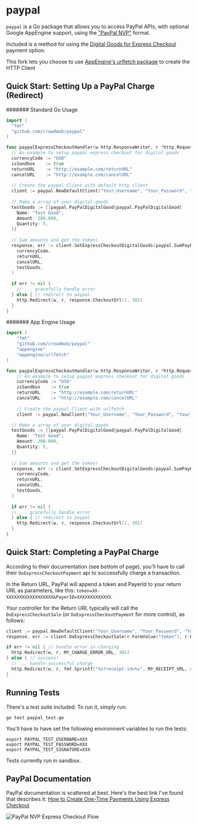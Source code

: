paypal
======

`paypal` is a Go package that allows you to access PayPal APIs, with optional Google AppEngine support, using the  ["PayPal NVP"](https://cms.paypal.com/us/cgi-bin/?cmd=_render-content&content_ID=developer/e_howto_api_nvp_NVPAPIOverview#id09C2F0G0C7U) format.

Included is a method for using the [Digital Goods for Express Checkout](https://cms.paypal.com/us/cgi-bin/?cmd=_render-content&content_ID=developer/e_howto_api_IntegratingExpressCheckoutDG) payment option.

This fork lets you choose to use [AppEngine's urlfetch package](https://developers.google.com/appengine/docs/go/urlfetch/overview) to create the HTTP Client

Quick Start: Setting Up a PayPal Charge (Redirect)
---

####### Standard Go Usage
```go
import (
  "fmt"
  "github.com/crowdmob/paypal"
)

func paypalExpressCheckoutHandler(w http.ResponseWriter, r *http.Request) {
  // An example to setup paypal express checkout for digital goods
  currencyCode := "USD"
  isSandbox    := true
  returnURL    := "http://example.com/returnURL"
  cancelURL    := "http://example.com/cancelURL"
  
  // Create the paypal Client with default http client
  client := paypal.NewDefaultClient("Your_Username", "Your_Password", "Your_Signature", isSandbox)
  
  // Make a array of your digital-goods
  testGoods := []paypal.PayPalDigitalGood{paypal.PayPalDigitalGood{
    Name: "Test Good", 
    Amount: 200.000,
    Quantity: 5,
  }}
  
  // Sum amounts and get the token!
  response, err := client.SetExpressCheckoutDigitalGoods(paypal.SumPayPalDigitalGoodAmounts(&testGoods), 
    currencyCode, 
    returnURL, 
    cancelURL, 
    testGoods,
  )
  
  if err != nil {
    // ... gracefully handle error
  } else { // redirect to paypal
    http.Redirect(w, r, response.CheckoutUrl(), 301)
  }
}
```

####### App Engine Usage
```go
import (
	"fmt"
	"github.com/crowdmob/paypal"
	"appengine"
	"appengine/urlfetch"
)

func paypalExpressCheckoutHandler(w http.ResponseWriter, r *http.Request) {
	// An example to setup paypal express checkout for digital goods
	currencyCode := "USD"
	isSandbox    := true
	returnURL    := "http://example.com/returnURL"
	cancelURL    := "http://example.com/cancelURL"
	
	// Create the paypal Client with urlfetch
	client := paypal.NewClient("Your_Username", "Your_Password", "Your_Signature", urlfetch.Client(appengine.NewContext(r)), isSandbox)

  // Make a array of your digital-goods
  testGoods := []paypal.PayPalDigitalGood{paypal.PayPalDigitalGood{
    Name: "Test Good", 
    Amount: 200.000,
    Quantity: 5,
  }}
  
  // Sum amounts and get the token!
  response, err := client.SetExpressCheckoutDigitalGoods(paypal.SumPayPalDigitalGoodAmounts(&testGoods), 
    currencyCode, 
    returnURL, 
    cancelURL, 
    testGoods,
  )
  
  if err != nil {
  // ... gracefully handle error
  } else { // redirect to paypal
    http.Redirect(w, r, response.CheckoutUrl(), 301)
  }
}
```

Quick Start: Completing a PayPal Charge
---
According to their documentation (see bottom of page), you'll have to call their `DoExpressCheckoutPayment` api to successfully charge a transaction.

In the Return URL, PayPal will append a token and PayerId to your return URL as parameters, like this: `token=XX-XXXXXXXXXXXXXXXXXX&PayerID=XXXXXXXXXXXXX`.

Your controller for the Return URL typically will call the `DoExpressCheckoutSale` (or `DoExpressCheckoutPayment` for more control), as follows:

```go
client := paypal.NewDefaultClient("Your_Username", "Your_Password", "Your_Signature", isSandbox)
response, err := client.DoExpressCheckoutSale(r.FormValue("token"), r.FormValue("PayerID"), "USD", AMOUNT_OF_SALE)

if err != nil { // handle error in charging
  http.Redirect(w, r, MY_CHARGE_ERROR_URL, 301)
} else { // success!
  // ... handle successful charge
  http.Redirect(w, r, fmt.Sprintf("%s?receipt-id=%s", MY_RECEIPT_URL, response.Values["PAYMENTREQUEST_0_TRANSACTIONID"][0]), 301)
}
```


Running Tests
---
There's a test suite included.  To run it, simply run:

    go test paypal_test.go

You'll have to have set the following environment variables to run the tests:

    export PAYPAL_TEST_USERNAME=XXX
    export PAYPAL_TEST_PASSWORD=XXX
    export PAYPAL_TEST_SIGNATURE=XXX

Tests currently run in sandbox.


PayPal Documentation
---

PayPal documentation is scattered at best.  Here's the best link I've found that describes it: [How to Create One-Time Payments Using Express Checkout](https://developer.paypal.com/webapps/developer/docs/classic/express-checkout/ht_ec-singleItemPayment-curl-etc/ "How to Create One-Time Payments Using Express Checkout")

![PayPal NVP Express Checkout Flow](https://www.paypalobjects.com/webstatic/en_US/developer/docs/ec/sandboxEC.gif)

